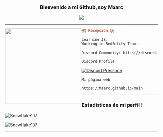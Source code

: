 <h3 align = 'center'>Bienvenido a mi Github, soy Maarc</h3>

<p align="center">
  <img src="https://readme-typing-svg.herokuapp.com/?center=true&vCenter=true&color=cb204c&width=500&lines=Bienvenido" />
</p>

<hr>
<img align="left" height="250" src="https://cdn.discordapp.com/avatars/892848491401986078/f31edffa70d083e2d9e346833458e7dc.png?size=1024"/>

```diff
@@ Recepción @@

Learning JS,
Working in RedEntity Team.

Discord Community: https://discord.gg/EhrPUjVsXX

```

<div>
  <div>
  
```diff
Discord Profile
```
[![Discord Presence](https://lanyard-profile-readme.vercel.app/api/892848491401986078)](https://discord.com/users/892848491401986078)
    
    
    
```diff
Mi página web
```
    
```diff
https://Maarc.github.io/main
```
    
<hr>
    


### Estadisticas de mi perfil !

![Snowflake107](https://github-readme-stats.vercel.app/api?username=Maarc&show_icons=true&theme=tokyonight&hide=["issues"])

![Snowflake107](https://github-readme-stats.vercel.app/api/top-langs?username=Maarc&show_icons=true&theme=tokyonight&layout=compact)
    
<hr>
